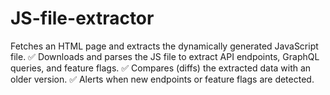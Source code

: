 # JS-file-extractor
 Fetches an HTML page and extracts the dynamically generated JavaScript file. ✅ Downloads and parses the JS file to extract API endpoints, GraphQL queries, and feature flags. ✅ Compares (diffs) the extracted data with an older version. ✅ Alerts when new endpoints or feature flags are detected.
